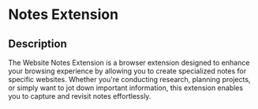 
# Notes Extension

## Description

The Website Notes Extension is a browser extension designed to enhance your browsing experience by allowing you to create specialized notes for specific websites. Whether you're conducting research, planning projects, or simply want to jot down important information, this extension enables you to capture and revisit notes effortlessly.
